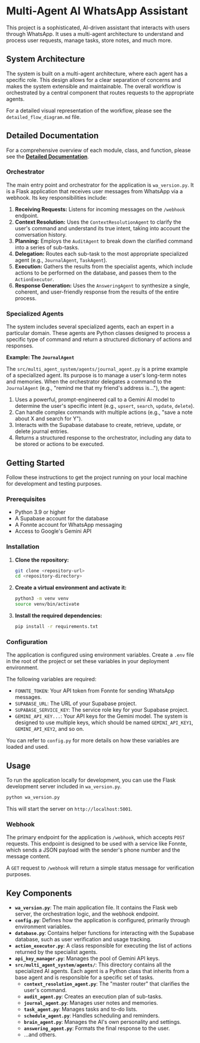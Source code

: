 # Multi-Agent AI WhatsApp Assistant

This project is a sophisticated, AI-driven assistant that interacts with users through WhatsApp. It uses a multi-agent architecture to understand and process user requests, manage tasks, store notes, and much more.

## System Architecture

The system is built on a multi-agent architecture, where each agent has a specific role. This design allows for a clear separation of concerns and makes the system extensible and maintainable. The overall workflow is orchestrated by a central component that routes requests to the appropriate agents.

For a detailed visual representation of the workflow, please see the `detailed_flow_diagram.md` file.

## Detailed Documentation

For a comprehensive overview of each module, class, and function, please see the [**Detailed Documentation**](DOCUMENTATION.md).

### Orchestrator

The main entry point and orchestrator for the application is `wa_version.py`. It is a Flask application that receives user messages from WhatsApp via a webhook. Its key responsibilities include:

1.  **Receiving Requests:** Listens for incoming messages on the `/webhook` endpoint.
2.  **Context Resolution:** Uses the `ContextResolutionAgent` to clarify the user's command and understand its true intent, taking into account the conversation history.
3.  **Planning:** Employs the `AuditAgent` to break down the clarified command into a series of sub-tasks.
4.  **Delegation:** Routes each sub-task to the most appropriate specialized agent (e.g., `JournalAgent`, `TaskAgent`).
5.  **Execution:** Gathers the results from the specialist agents, which include actions to be performed on the database, and passes them to the `ActionExecutor`.
6.  **Response Generation:** Uses the `AnsweringAgent` to synthesize a single, coherent, and user-friendly response from the results of the entire process.

### Specialized Agents

The system includes several specialized agents, each an expert in a particular domain. These agents are Python classes designed to process a specific type of command and return a structured dictionary of actions and responses.

**Example: The `JournalAgent`**

The `src/multi_agent_system/agents/journal_agent.py` is a prime example of a specialized agent. Its purpose is to manage a user's long-term notes and memories. When the orchestrator delegates a command to the `JournalAgent` (e.g., "remind me that my friend's address is..."), the agent:

1.  Uses a powerful, prompt-engineered call to a Gemini AI model to determine the user's specific intent (e.g., `upsert`, `search`, `update`, `delete`).
2.  Can handle complex commands with multiple actions (e.g., "save a note about X and search for Y").
3.  Interacts with the Supabase database to create, retrieve, update, or delete journal entries.
4.  Returns a structured response to the orchestrator, including any data to be stored or actions to be executed.

## Getting Started

Follow these instructions to get the project running on your local machine for development and testing purposes.

### Prerequisites

*   Python 3.9 or higher
*   A Supabase account for the database
*   A Fonnte account for WhatsApp messaging
*   Access to Google's Gemini API

### Installation

1.  **Clone the repository:**

    ```sh
    git clone <repository-url>
    cd <repository-directory>
    ```

2.  **Create a virtual environment and activate it:**

    ```sh
    python3 -m venv venv
    source venv/bin/activate
    ```

3.  **Install the required dependencies:**

    ```sh
    pip install -r requirements.txt
    ```

### Configuration

The application is configured using environment variables. Create a `.env` file in the root of the project or set these variables in your deployment environment.

The following variables are required:

*   `FONNTE_TOKEN`: Your API token from Fonnte for sending WhatsApp messages.
*   `SUPABASE_URL`: The URL of your Supabase project.
*   `SUPABASE_SERVICE_KEY`: The service role key for your Supabase project.
*   `GEMINI_API_KEY...`: Your API keys for the Gemini model. The system is designed to use multiple keys, which should be named `GEMINI_API_KEY1`, `GEMINI_API_KEY2`, and so on.

You can refer to `config.py` for more details on how these variables are loaded and used.

## Usage

To run the application locally for development, you can use the Flask development server included in `wa_version.py`.

```sh
python wa_version.py
```

This will start the server on `http://localhost:5001`.

### Webhook

The primary endpoint for the application is `/webhook`, which accepts `POST` requests. This endpoint is designed to be used with a service like Fonnte, which sends a JSON payload with the sender's phone number and the message content.

A `GET` request to `/webhook` will return a simple status message for verification purposes.

## Key Components

*   **`wa_version.py`**: The main application file. It contains the Flask web server, the orchestration logic, and the webhook endpoint.
*   **`config.py`**: Defines how the application is configured, primarily through environment variables.
*   **`database.py`**: Contains helper functions for interacting with the Supabase database, such as user verification and usage tracking.
*   **`action_executor.py`**: A class responsible for executing the list of actions returned by the specialist agents.
*   **`api_key_manager.py`**: Manages the pool of Gemini API keys.
*   **`src/multi_agent_system/agents/`**: This directory contains all the specialized AI agents. Each agent is a Python class that inherits from a base agent and is responsible for a specific set of tasks.
    *   **`context_resolution_agent.py`**: The "master router" that clarifies the user's command.
    *   **`audit_agent.py`**: Creates an execution plan of sub-tasks.
    *   **`journal_agent.py`**: Manages user notes and memories.
    *   **`task_agent.py`**: Manages tasks and to-do lists.
    *   **`schedule_agent.py`**: Handles scheduling and reminders.
    *   **`brain_agent.py`**: Manages the AI's own personality and settings.
    *   **`answering_agent.py`**: Formats the final response to the user.
    *   ...and others.

